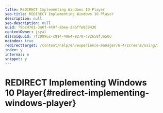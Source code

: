 ```yaml
---
title: REDIRECT Implementing Windows 10 Player
seo-title: REDIRECT Implementing Windows 10 Player
description: null
seo-description: null
uuid: f9bc4701-3a0f-449f-8bee-2a6ffe839436
contentOwner: jsyal
discoiquuid: 7f208962-c914-4964-9278-c82658f3e506
noindex: true
redirecttarget: /content/help/en/experience-manager/6-4/screens/using/implementing-windows-player
index: y
internal: n
snippet: y
---
```


# REDIRECT Implementing Windows 10 Player{#redirect-implementing-windows-player}

